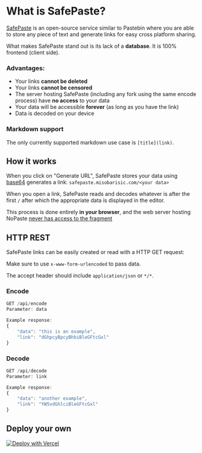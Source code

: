 # What is SafePaste?

[SafePaste](https://misobarisic.com/go/safepaste) is an open-source service similar to Pastebin where you are able to store any piece of text and generate links for easy cross platform sharing.

What makes SafePaste stand out is its lack of a **database**. It is 100% frontend (client side).

### Advantages:

- Your links **cannot be deleted**
- Your links **cannot be censored**
- The server hosting SafePaste (including any fork using the same encode process) have **no access** to your data
- Your data will be accessible **forever** (as long as you have the link)
- Data is decoded on your device

### Markdown support

The only currently supported markdown use case is `[title](link)`.

## How it works

When you click on "Generate URL", SafePaste stores your data  using [base64](https://en.wikipedia.org/wiki/Base64) generates a link: `safepaste.misobarisic.com/<your data>`

When you open a link, SafePaste reads and decodes whatever is after the first `/` after which the appropriate data is displayed in the editor.

This process is done entirely **in your browser**, and the web server hosting NoPaste [never has access to the fragment](https://en.wikipedia.org/wiki/Fragment_identifier)


## HTTP REST

SafePaste links can be easily created or read with a HTTP GET request:

Make sure to use `x-www-form-urlencoded` to pass data.

The accept header should include `application/json` or `*/*`.

### Encode
```javascript
GET /api/encode
Parameter: data

Example response: 
{
    "data": "this is an example",
    "link": "dGhpcyBpcyBhbiBleGFtcGxl"
} 
```

### Decode
```javascript
GET /api/decode
Parameter: link

Example response:
{
    "data": "another example",
    "link": "YW5vdGhlciBleGFtcGxl"
}
```

## Deploy your own

[![Deploy with Vercel](https://vercel.com/button)](https://vercel.com/new/git/external?repository-url=https://github.com/misobarisic/safepaste/)
